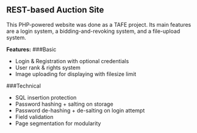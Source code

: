 ## REST-based Auction Site

This PHP-powered website was done as a TAFE project. Its main features are a login system, a bidding-and-revoking system, and a file-upload system.

**Features:**
###Basic
- Login & Registration with optional credentials
- User rank & rights system
- Image uploading for displaying with filesize limit

###Technical
- SQL insertion protection
- Password hashing + salting on storage
- Password de-hashing + de-salting on login attempt
- Field validation
- Page segmentation for modularity
